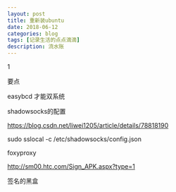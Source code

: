 ```yaml
---
layout: post
title: 重新装ubuntu
date: 2018-06-12
categories: blog
tags: [记录生活的点点滴滴]
description: 流水账
---
```


1 

要点

easybcd 才能双系统

shadowsocks的配置

https://blog.csdn.net/liwei1205/article/details/78818190

sudo sslocal -c /etc/shadowsocks/config.json

foxyproxy

http://sm00.htc.com/Sign_APK.aspx?type=1

签名的黑盒



